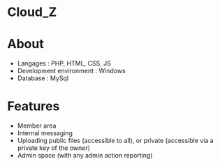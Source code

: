 # Cloud_Z

# About

 - Langages : PHP, HTML, CSS, JS
 - Development environment : Windows
 - Database : MySql

# Features

- Member area
- Internal messaging
- Uploading public files (accessible to all), or private (accessible via a private key of the owner)
- Admin space (with any admin action reporting)
